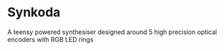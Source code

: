 # Synkoda
A teensy powered synthesiser designed around 5 high precision optical encoders with RGB LED rings
